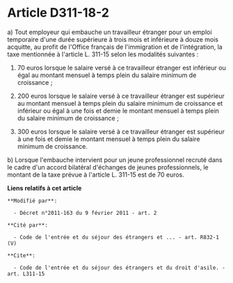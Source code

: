 # Article D311-18-2

a) Tout employeur qui embauche un travailleur étranger pour un emploi temporaire d'une durée supérieure à trois mois et
inférieure à douze mois acquitte, au profit de l'Office français de l'immigration et de l'intégration, la taxe mentionnée à
l'article L. 311-15 selon les modalités suivantes : 

1. 70 euros lorsque le salaire versé à ce travailleur étranger est inférieur ou égal au montant mensuel à temps plein du
salaire minimum de croissance ; 

2. 200 euros lorsque le salaire versé à ce travailleur étranger est supérieur au montant mensuel à temps plein du salaire
minimum de croissance et inférieur ou égal à une fois et demie le montant mensuel à temps plein du salaire minimum de
croissance ; 

3. 300 euros lorsque le salaire versé à ce travailleur étranger est supérieur à une fois et demie le montant mensuel à temps
plein du salaire minimum de croissance.

b) Lorsque l'embauche intervient pour un jeune professionnel recruté dans le cadre d'un accord bilatéral d'échanges de jeunes
professionnels, le montant de la taxe prévue à l'article L. 311-15 est de 70 euros.

**Liens relatifs à cet article**

	**Modifié par**:

	  - Décret n°2011-163 du 9 février 2011 - art. 2

	**Cité par**:

	  - Code de l'entrée et du séjour des étrangers et ... - art. R832-1 (V)

	**Cite**:

	  - Code de l'entrée et du séjour des étrangers et du droit d'asile. - art. L311-15
